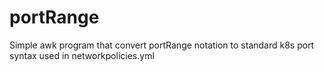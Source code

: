 # portRange
Simple awk program that convert portRange notation to standard k8s port syntax used in networkpolicies.yml
